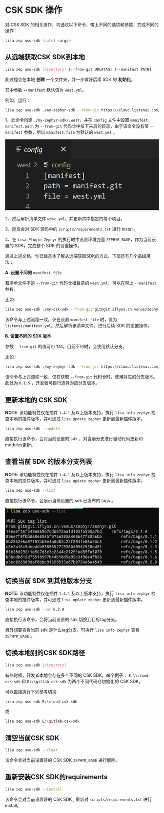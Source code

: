 # CSK SDK 操作

对 CSK SDK 的相关操作，均通过以下命令，带上不同的选项和参数，完成不同的操作：

```bash
lisa zep use-sdk [opts] <args>
```

## 从远端获取CSK SDK到本地

```bash
lisa zep use-sdk [directory] [--from-git URL#TAG] [--manifest PATH]
```

此过程会在本地 **创建** 一个文件夹，并一步做好后续 SDK 的 **初始化**。

其中参数 `--manifest` 默认值为 `west.yml`。

例如，运行：

```bash
lisa zep use-sdk ./my-zephyr-sdk --from-git https://cloud.listenai.com/zephyr/manifest.git
```

1、此命令创建 `./my-zephyr-sdk/.west`，并在 `config` 文件中设置 `manifest`， `manifest.path` 为 `--from-git` 代码仓中拉下来后的目录，由于该命令没有带 `--manifest` 参数，所以 `manifest.file` 为默认的 `west.yml` 。



![image](./images/sdk_1.png)

2、然后解析清单文件 `west.yml`，并更新其中指定的每个项目。

3、随后会对 SDK 源码中的 `scripts/requirements.txt` 进行 install。

4、在 `Lisa Plugin Zephyr` 的执行时中设置环境变量 `ZEPHYR_BASE`，作为当前设置的 SDK，完成整个 SDK 的设置操作。

通过上述文档，你已经基本了解从远端获取SDK的方式。下面还有几个高级用法：

**A. 设置不同的** `manifest.file`

若清单文件不是 `--from-git` 代码仓根目录的 `west.yml`，可以在带上 `--manifest` 参数。

比如:

```bash
lisa zep use-sdk ./my-csk-sdk --from-git git@git.iflyos.cn:venus/zephyr/zephyr.git --manifest listenai/manifest.yml
```

该命令与上述流程一致，仅在设置 `manifest.file` 时，值为 `listenai/manifest.yml`。然后解析该清单文件，进行后续 SDK 的设置操作。

**B. 设置不同的 SDK 版本**

参数 `--from-git` 的值可带 `TAG`，目前不带时，会使用默认分支。

比如：

```bash
lisa zep use-sdk ./my-zephyr-sdk --from-git https://cloud.listenai.com/zephyr/manifest.git#0.1.5
```

该命令与上述流程一致，仅在获取 `--from-git` 代码仓时，使用对应的分支版本。此处为 `0.1.5` ，开发者可自行选择对应分支版本。

## 更新本地的 CSK SDK

**NOTE**: 该功能特性仅在插件 `1.4.1` 及以上版本支持，执行 `lisa info zephyr` 检查本地的插件版本，并可通过 `lisa update zephyr` 更新到最新插件版本。

```bash
lisa zep use-sdk --update
```

直接执行该命令，会对当前设置的 sdk ，对当前分支进行自动代码更新和modules更新。

## 查看当前 SDK 的版本分支列表

**NOTE**: 该功能特性仅在插件 `1.4.1` 及以上版本支持，执行 `lisa info zephyr` 检查本地的插件版本，并可通过 `lisa update zephyr` 更新到最新插件版本。

```bash
lisa zep use-sdk --list
```

直接执行该命令，会展示当前设置的 sdk 已发布的 tags 。



![image](./images/sdk_2.png)

## 切换当前 SDK 到其他版本分支

**NOTE**: 该功能特性仅在插件 `1.4.1` 及以上版本支持，执行 `lisa info zephyr` 检查本地的插件版本，并可通过 `lisa update zephyr` 更新到最新插件版本。

```bash
lisa zep use-sdk --mr 0.2.0
```

直接执行该命令，会将当前设置的 sdk 切换到目标tag分支。

另外想要查看当前 sdk 是什么tag分支，可执行 `lisa info zephyr` 查看 `ZEPHYR_BASE` 。

## 切换本地别的CSK SDK路径

```bash
lisa zep use-sdk [directory]
```

有些时候，开发者本地会存在多个不同的 CSK SDK，举个例子： `E:\\cloud-csk-sdk` 和 `E:\\gitlab-csk-sdk` 为两个不同代码仓初始化的 CSK SDK。

可以直接执行下列参考切换:

```bash
lisa zep use-sdk E:\cloud-csk-sdk
```

或

```bash
lisa zep use-sdk E:\gitlab-csk-sdk
```

## 清空当前CSK SDK

```bash
lisa zep use-sdk --clear
```

该命令会对当前设置好的 CSK SDK `ZEPHYR_BASE` 进行解除。

## 重新安装CSK SDK的requirements

```bash
lisa zep use-sdk --install
```

该命令会对当前设置好的 CSK SDK , 重新对 `scripts/requirements.txt` 进行 install。
